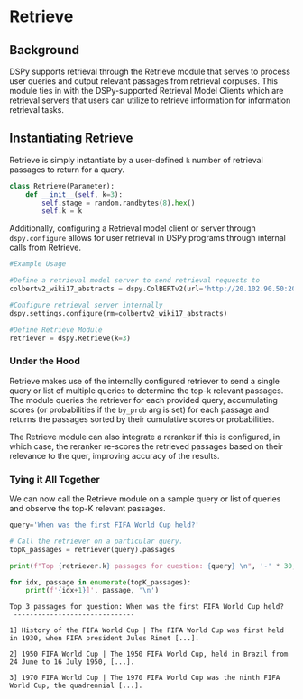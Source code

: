 # Retrieve

## Background
DSPy supports retrieval through the Retrieve module that serves to process user queries and output relevant passages from retrieval corpuses. This module ties in with the DSPy-supported Retrieval Model Clients which are retrieval servers that users can utilize to retrieve information for information retrieval tasks.

## Instantiating Retrieve

Retrieve is simply instantiate by a user-defined `k` number of retrieval passages to return for a query.

```python
class Retrieve(Parameter):
    def __init__(self, k=3):
        self.stage = random.randbytes(8).hex()
        self.k = k
```

Additionally, configuring a Retrieval model client or server through `dspy.configure` allows for user retrieval in DSPy programs through internal calls from Retrieve. 

```python
#Example Usage

#Define a retrieval model server to send retrieval requests to
colbertv2_wiki17_abstracts = dspy.ColBERTv2(url='http://20.102.90.50:2017/wiki17_abstracts')

#Configure retrieval server internally
dspy.settings.configure(rm=colbertv2_wiki17_abstracts)

#Define Retrieve Module
retriever = dspy.Retrieve(k=3)
```

### Under the Hood

Retrieve makes use of the internally configured retriever to send a single query or list of multiple queries to determine the top-k relevant passages. The module queries the retriever for each provided query, accumulating scores (or probabilities if the `by_prob` arg is set) for each passage and returns the passages sorted by their cumulative scores or probabilities. 

The Retrieve module can also integrate a reranker if this is configured, in which case, the reranker re-scores the retrieved passages based on their relevance to the quer, improving accuracy of the results. 

### Tying it All Together

We can now call the Retrieve module on a sample query or list of queries and observe the top-K relevant passages.

```python
query='When was the first FIFA World Cup held?'

# Call the retriever on a particular query.
topK_passages = retriever(query).passages

print(f"Top {retriever.k} passages for question: {query} \n", '-' * 30, '\n')

for idx, passage in enumerate(topK_passages):
    print(f'{idx+1}]', passage, '\n')
```

```
Top 3 passages for question: When was the first FIFA World Cup held? 
 ------------------------------ 

1] History of the FIFA World Cup | The FIFA World Cup was first held in 1930, when FIFA president Jules Rimet [...]. 

2] 1950 FIFA World Cup | The 1950 FIFA World Cup, held in Brazil from 24 June to 16 July 1950, [...]. 

3] 1970 FIFA World Cup | The 1970 FIFA World Cup was the ninth FIFA World Cup, the quadrennial [...].
```
